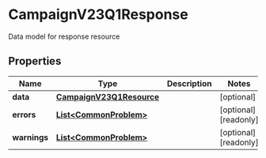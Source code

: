 

# CampaignV23Q1Response

Data model for response resource

## Properties

| Name | Type | Description | Notes |
|------------ | ------------- | ------------- | -------------|
|**data** | [**CampaignV23Q1Resource**](CampaignV23Q1Resource.md) |  |  [optional] |
|**errors** | [**List&lt;CommonProblem&gt;**](CommonProblem.md) |  |  [optional] [readonly] |
|**warnings** | [**List&lt;CommonProblem&gt;**](CommonProblem.md) |  |  [optional] [readonly] |



